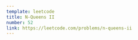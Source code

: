 ```yaml
---
template: leetcode
title: N-Queens II
number: 52
link: https://leetcode.com/problems/n-queens-ii
---
```

